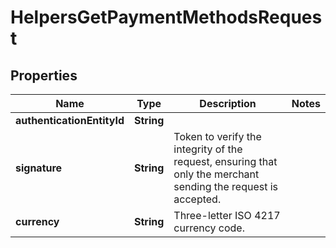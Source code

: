 

# HelpersGetPaymentMethodsRequest


## Properties

| Name | Type | Description | Notes |
|------------ | ------------- | ------------- | -------------|
|**authenticationEntityId** | **String** |  |  |
|**signature** | **String** | Token to verify the integrity of the request, ensuring that only the merchant sending the request is accepted. |  |
|**currency** | **String** | Three-letter ISO 4217 currency code. |  |



